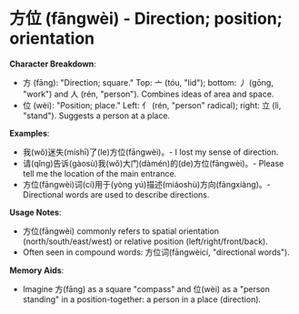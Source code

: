 # **方位 (fāngwèi) - Direction; position; orientation**

**Character Breakdown**:  
- 方 (fāng): "Direction; square." Top: 亠 (tóu, "lid"); bottom: ⼃ (gōng, "work") and ⼈ (rén, "person"). Combines ideas of area and space.  
- 位 (wèi): "Position; place." Left: 亻 (rén, "person" radical); right: 立 (lì, "stand"). Suggests a person at a place.

**Examples**:  
- 我(wǒ)迷失(míshī)了(le)方位(fāngwèi)。- I lost my sense of direction.  
- 请(qǐng)告诉(gàosù)我(wǒ)大门(dàmén)的(de)方位(fāngwèi)。- Please tell me the location of the main entrance.  
- 方位(fāngwèi)词(cí)用于(yòng yú)描述(miáoshù)方向(fāngxiàng)。- Directional words are used to describe directions.

**Usage Notes**:  
- 方位(fāngwèi) commonly refers to spatial orientation (north/south/east/west) or relative position (left/right/front/back).  
- Often seen in compound words: 方位词(fāngwèicí, "directional words").

**Memory Aids**:  
- Imagine 方(fāng) as a square "compass" and 位(wèi) as a "person standing" in a position-together: a person in a place (direction).